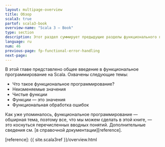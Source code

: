 ```yaml
---
layout: multipage-overview
title: Обзор
scala3: true
partof: scala3-book
overview-name: "Scala 3 — Book"
type: section
description: Этот раздел суммирует предыдущие разделы функционального программирования.
language: ru
num: 46
previous-page: fp-functional-error-handling
next-page:
---
```



В этой главе представлено общее введение в функциональное программирование на Scala. 
Охвачены следующие темы:

- Что такое функциональное программирование?
- Неизменяемые значения
- Чистые функции
- Функции — это значения
- Функциональная обработка ошибок

Как уже упоминалось, функциональное программирование — обширная тема, 
поэтому все, что мы можем сделать в этой книге, — это коснуться перечисленных вводных понятий. 
Дополнительные сведения см. [в справочной документации][reference].


[reference]: {{ site.scala3ref }}/overview.html

